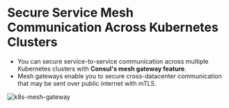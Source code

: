 # Secure Service Mesh Communication Across Kubernetes Clusters

- You can secure service-to-service communication across multiple Kubernetes clusters with **Consul's mesh gateway feature**.
- Mesh gateways enable you to secure cross-datacenter communication that may be sent over public internet with mTLS.

![k8s-mesh-gateway](https://learn.hashicorp.com/img/consul/k8s-mesh-gateway.png)

